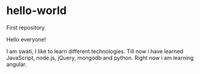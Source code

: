 # hello-world
First repository

Hello everyone!

I am swati, I like to learn different technologies. Till now i have learned JavaScript, node.js, jQuery, mongodb and python.
Right now i am learning angular.
